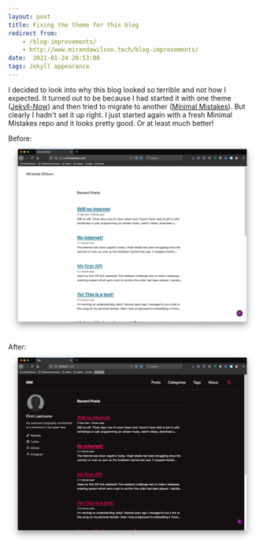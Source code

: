 ```yaml
---
layout: post
title: Fixing the theme for this blog
redirect from:
    - /blog-improvements/
    - http://www.mirandawilson.tech/blog-improvements/
date:  2021-01-24 20:53:00
tags: Jekyll appearance
---
```

I decided to look into why this blog looked so terrible and not how I expected. It turned out to be because I had started it with one theme ([Jekyll-Now](https://github.com/barryclark/jekyll-now)) and then tried to migrate to another ([Minimal Mistakes](https://github.com/mmistakes/minimal-mistakes)). But clearly I hadn't set it up right. I just started again with a fresh Minimal Mistakes repo and it looks pretty good. Or at least much better!

Before:
![before blog](/blog/images/2021/2021-01/bad_blog_theme.png)

After:
![after blog](/blog/images/2021/2021-01/theme_done_correctly.png)
